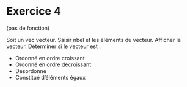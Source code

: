 # Exercice 4
(pas de fonction)

Soit un vec vecteur. Saisir nbel et les éléments du vecteur. Afficher le vecteur. Déterminer si le vecteur est : 
- Ordonné en ordre croissant
- Ordonné en ordre décroissant
- Désordonné
- Constitué d’éléments égaux
